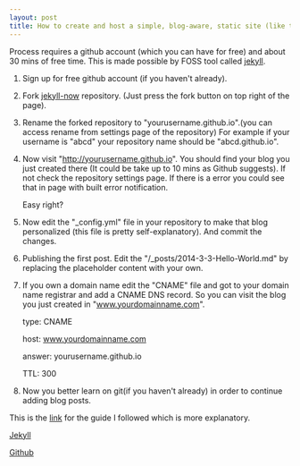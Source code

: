 ```yaml
---
layout: post
title: How to create and host a simple, blog-aware, static site (like this).
---
```


Process requires a github account (which you can have for free) and about 30 mins of free time. This is made possible by FOSS tool called [jekyll](http://jekyllrb.com/).

1. Sign up for free github account (if you haven't already).

2. Fork [jekyll-now](https://github.com/barryclark/jekyll-now) repository. (Just press the fork button on top right of the page).

3. Rename the forked repository to "yourusername.github.io".(you can access rename from settings page of the repository) For example if your username is "abcd" your repository name should be "abcd.github.io".

4. Now visit "http://yourusername.github.io". You should find your blog you just created there (It could be take up to 10 mins as Github suggests). If not check the repository settings page. If there is a error you could see that in page with built error notification.

	Easy right?

5. Now edit the "_config.yml" file in your repository to make that blog personalized (this file is pretty self-explanatory). And commit the changes.

6. Publishing the first post. Edit the "/_posts/2014-3-3-Hello-World.md" by replacing the placeholder content with your own.

7. If you own a domain name edit the "CNAME" file and got to your domain name registrar and add a CNAME DNS record. So you can visit the blog you just created in "www.yourdomainname.com".

	type: CNAME

	host: www.yourdomainname.com

	answer: yourusername.github.io

	TTL: 300

8. Now you better learn on git(if you haven't already) in order to continue adding blog posts.

This is the [link](http://www.smashingmagazine.com/2014/08/01/build-blog-jekyll-github-pages/) for the guide I followed which is more explanatory.


[Jekyll](http://jekyllrb.com/)


[Github](https://github.com/)
